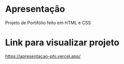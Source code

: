 # Apresentação
Projeto de Portifólio feito em HTML e CSS

# Link para visualizar projeto
https://apresentacao-phi.vercel.app/
